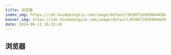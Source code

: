 ```yaml
---
title: 浏览器
index_img: https://cdn.houdemingxin.com/image/default/B380716569044A5DA885EAFA36EE4FAF-6-2.png
banner_img: https://cdn.houdemingxin.com/image/default/B380716569044A5DA885EAFA36EE4FAF-6-2.png
date: 2024-06-11 16:22:42
---
```


## 浏览器
